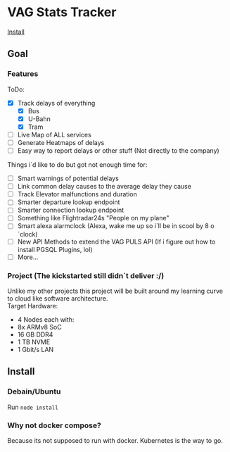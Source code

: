 # VAG Stats Tracker
[Install](#Install)
## Goal
### Features
ToDo:
- [X] Track delays of everything
    - [X] Bus
    - [X] U-Bahn
    - [X] Tram
- [ ] Live Map of ALL services
- [ ] Generate Heatmaps of delays
- [ ] Easy way to report delays or other stuff (Not directly to the company)

Things i´d like to do but got not enough time for:  
- [ ] Smart warnings of potential delays
- [ ] Link common delay causes to the average delay they cause
- [ ] Track Elevator malfunctions and duration
- [ ] Smarter departure lookup endpoint
- [ ] Smarter connection lookup endpoint
- [ ] Something like Flightradar24s "People on my plane"
- [ ] Smart alexa alarmclock (Alexa, wake me up so i´ll be in scool by 8 o´clock)
- [ ] New API Methods to extend the VAG PULS API (If i figure out how to install PGSQL Plugins, lol)
- [ ] More...
      
### Project (The kickstarted still didn´t deliver :/)
Unlike my other projects this project will be built around my learning curve to cloud like software architecture.  
Target Hardware:
- 4 Nodes each with:
- 8x ARMv8 SoC 
- 16 GB DDR4
- 1 TB NVME
- 1 Gbit/s LAN

## Install
### Debain/Ubuntu
Run `node install`
### Why not docker compose?
Because its not supposed to run with docker. Kubernetes is the way to go.
